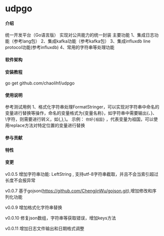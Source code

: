 # udpgo

#### 介绍
统一开发平台（Go语言版）
实现对公共能力的统一封装
主要功能
1、集成日志功能（参考lang包）
2、集成kafka功能（参考kafka包）
3、集成influxdb line protocol功能(参考influxdb)
4、常用的字符串等处理功能

#### 软件架构



#### 安装教程

go get github.com/chaolihf/udpgo

#### 使用说明

参考测试用例
1、格式化字符串处理FormatStringer，可以实现对字符串中命名的变量进行替换等操作，命名的变量格式为{变量名称}，如字符串中需要输出{、}、\字符，则需要进行转义，如\{,\},\\。
示例：  `你好{祖国}` ，代表变量为祖国，可以使用replace方法对特定位置的变量进行替换

#### 参与贡献


#### 特性

#### 变更
v0.0.5 增加字符串功能: LeftString , 支持utf-8字符串截取，并且不会当索引超过长度不会报异常

v0.0.7 基于gojson(https://github.com/ChengjinWu/gojson.git),增加修改和序列化功能

v0.0.9 增加格式化字符串替换

v0.0.10 修复json数组，字符串等获取错误，增加keys方法

v0.0.11 增加日志文件输出和日期格式调整